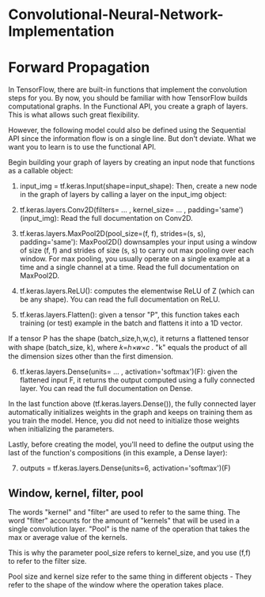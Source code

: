 # Convolutional-Neural-Network-Implementation

# Forward Propagation
In TensorFlow, there are built-in functions that implement the convolution steps for you. By now, you should be familiar with how TensorFlow builds computational graphs. In the Functional API, you create a graph of layers. This is what allows such great flexibility.

However, the following model could also be defined using the Sequential API since the information flow is on a single line. But don't deviate. What we want you to learn is to use the functional API.

Begin building your graph of layers by creating an input node that functions as a callable object:

1) input_img = tf.keras.Input(shape=input_shape):
Then, create a new node in the graph of layers by calling a layer on the input_img object:

2) tf.keras.layers.Conv2D(filters= ... , kernel_size= ... , padding='same')(input_img): Read the full documentation on Conv2D.

3) tf.keras.layers.MaxPool2D(pool_size=(f, f), strides=(s, s), padding='same'): MaxPool2D() downsamples your input using a window of size (f, f) and strides of size (s, s) to carry out max pooling over each window. For max pooling, you usually operate on a single example at a time and a single channel at a time. Read the full documentation on MaxPool2D.

4) tf.keras.layers.ReLU(): computes the elementwise ReLU of Z (which can be any shape). You can read the full documentation on ReLU.

5) tf.keras.layers.Flatten(): given a tensor "P", this function takes each training (or test) example in the batch and flattens it into a 1D vector.

If a tensor P has the shape (batch_size,h,w,c), it returns a flattened tensor with shape (batch_size, k), where  𝑘=ℎ×𝑤×𝑐
 . "k" equals the product of all the dimension sizes other than the first dimension.

6) tf.keras.layers.Dense(units= ... , activation='softmax')(F): given the flattened input F, it returns the output computed using a fully connected layer. You can read the full documentation on Dense.

In the last function above (tf.keras.layers.Dense()), the fully connected layer automatically initializes weights in the graph and keeps on training them as you train the model. Hence, you did not need to initialize those weights when initializing the parameters.

Lastly, before creating the model, you'll need to define the output using the last of the function's compositions (in this example, a Dense layer):

7) outputs = tf.keras.layers.Dense(units=6, activation='softmax')(F)


## Window, kernel, filter, pool
The words "kernel" and "filter" are used to refer to the same thing. The word "filter" accounts for the amount of "kernels" that will be used in a single convolution layer. "Pool" is the name of the operation that takes the max or average value of the kernels.

This is why the parameter pool_size refers to kernel_size, and you use (f,f) to refer to the filter size.

Pool size and kernel size refer to the same thing in different objects - They refer to the shape of the window where the operation takes place.

